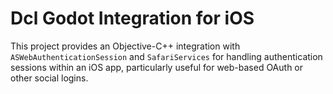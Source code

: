 # Dcl Godot Integration for iOS

This project provides an Objective-C++ integration with `ASWebAuthenticationSession` and `SafariServices` for handling authentication sessions within an iOS app, particularly useful for web-based OAuth or other social logins.
